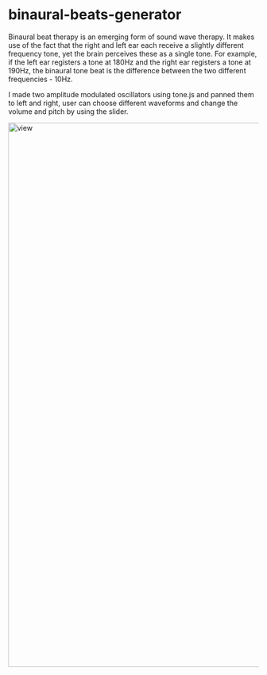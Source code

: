 # binaural-beats-generator
 
Binaural beat therapy is an emerging form of sound wave therapy. It makes use of the fact that the right and left ear each receive a slightly different frequency tone, yet the brain perceives these as a single tone. 
For example, if the left ear registers a tone at 180Hz and the right ear registers a tone at 190Hz, the binaural tone beat is the difference between the two different frequencies - 10Hz.

I made two amplitude modulated oscillators using tone.js and panned them to left and right, user can choose different waveforms and change the volume and pitch by using the slider.

<img width="1093" alt="view" src="https://user-images.githubusercontent.com/118258469/211641091-dcef591c-ab4a-484e-be61-e440409acaa3.png">
